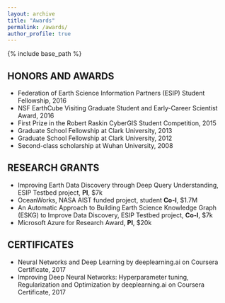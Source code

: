 ```yaml
---
layout: archive
title: "Awards"
permalink: /awards/
author_profile: true
---
```


{% include base_path %}

## HONORS AND AWARDS

* Federation of Earth Science Information Partners (ESIP) Student Fellowship, 2016
* NSF EarthCube Visiting Graduate Student and Early-Career Scientist Award, 2016
* First Prize in the Robert Raskin CyberGIS Student Competition, 2015
* Graduate School Fellowship at Clark University, 2013
* Graduate School Fellowship at Clark University, 2012
* Second-class scholarship at Wuhan University, 2008

## RESEARCH GRANTS

* Improving Earth Data Discovery through Deep Query Understanding, ESIP Testbed project, __PI__, $7k
* OceanWorks, NASA AIST funded project, student __Co-I__, $1.7M
* An Automatic Approach to Building Earth Science Knowledge Graph (ESKG) to Improve Data Discovery, ESIP Testbed project, __Co-I__, $7k
* Microsoft Azure for Research Award, __PI__, $20k

## CERTIFICATES

* Neural Networks and Deep Learning by deeplearning.ai on Coursera Certificate, 2017
* Improving Deep Neural Networks: Hyperparameter tuning, Regularization and Optimization by deeplearning.ai on Coursera Certificate, 2017






